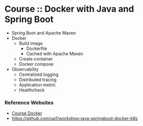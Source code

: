 # Course :: Docker with Java and Spring Boot
* Spring Boot and Apache Maven
* Docker
  * Build image
    * Dockerfile
    * Cached with Apache Maven
  * Create container
  * Docker compose
* Observability
  * Centralized logging
  * Distributed tracing
  * Application metric
  * Healthcheck


### Reference Websites
* [Course Docker](https://github.com/up1/course-introduction-docker)
* https://github.com/up1/workshop-java-springboot-docker-k8s
